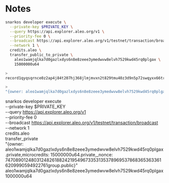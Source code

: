 # Notes

```bash
snarkos developer execute \
  --private-key $PRIVATE_KEY \
  --query https://api.explorer.aleo.org/v1 \
  --priority-fee 0 \
  --broadcast https://api.explorer.aleo.org/v1/testnet/transaction/broadcast \
  --network 1 \
  credits.aleo \
  transfer_public_to_private \
    aleo1wamjqlka7d0gazlxdys6n8e8zeee3ymedwvw8elvh7529kwd45rq0plgax \
    15000000u64

>
record1qyqsqrnce0z2ap4j84t207hj368jlmjmvxn2t829tmu40z3d9n5p72swqyxx66trwfhkxun9v35hguerqqpqzqqrqvlk62v4wr8ed5slvnvm3rkgsl0kjypdcd0dj88v588kr377qgysnk2madjdanvtn5h3v77ygkpmh9ddyrrk48dghu5nypdut7zpqtgtgw6

>
"{owner: aleo1wamjqlka7d0gazlxdys6n8e8zeee3ymedwvw8elvh7529kwd45rq0plgax.private,microcredits: 15000000u64.private,_nonce: 7470890124803124826188242195496733531353789695378683653633616209990594922761group.public}"
```

snarkos developer execute \
  --private-key $PRIVATE_KEY \
  --query <https://api.explorer.aleo.org/v1> \
  --priority-fee 0 \
  --broadcast <https://api.explorer.aleo.org/v1/testnet/transaction/broadcast> \
  --network 1 \
  credits.aleo \
  transfer_private \
    "{owner: aleo1wamjqlka7d0gazlxdys6n8e8zeee3ymedwvw8elvh7529kwd45rq0plgax.private,microcredits: 15000000u64.private,_nonce: 7470890124803124826188242195496733531353789695378683653633616209990594922761group.public}" \
    aleo1wamjqlka7d0gazlxdys6n8e8zeee3ymedwvw8elvh7529kwd45rq0plgax \
    1000000u64
